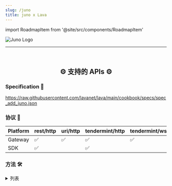 ```yaml
---
slug: /juno
title: juno x Lava
---
```


import RoadmapItem from '@site/src/components/RoadmapItem'

![Juno Logo](/img/chains/juno_logo.webp)

[<RoadmapItem icon="⛏️" title="Get RPC" description="Get access to Lava's Web3 APIs and start building on the network with ease"/>](/juno-dev)

[<RoadmapItem icon="🚀" title="Run an RPC Node" description="Become a part of Lava's network by running your own RPC node and accessing Web3 APIs seamlessly"/>](/juno-node)

<hr />
<br />

<center>

## ⚙️ 支持的 APIs ⚙️

</center>

### Specification 📑

https://raw.githubusercontent.com/lavanet/lava/main/cookbook/specs/spec_add_juno.json


### 协议 🔗


| Platform  |  rest/http | uri/http | tendermint/http | tendermint/wss |
| --------- | -------- |------------| ------------- | ---------------------|
| Gateway   | ✅       | ✅         | ✅            | ✅                   |
| SDK       | ✅       |            | ✅            |                      | 


### 方法 🛠️
<details>
<summary> 列表 </summary>

- juno.mint.Query/AnnualProvisions
- juno.mint.Query/Inflation
- juno.mint.Query/Params


</details>
